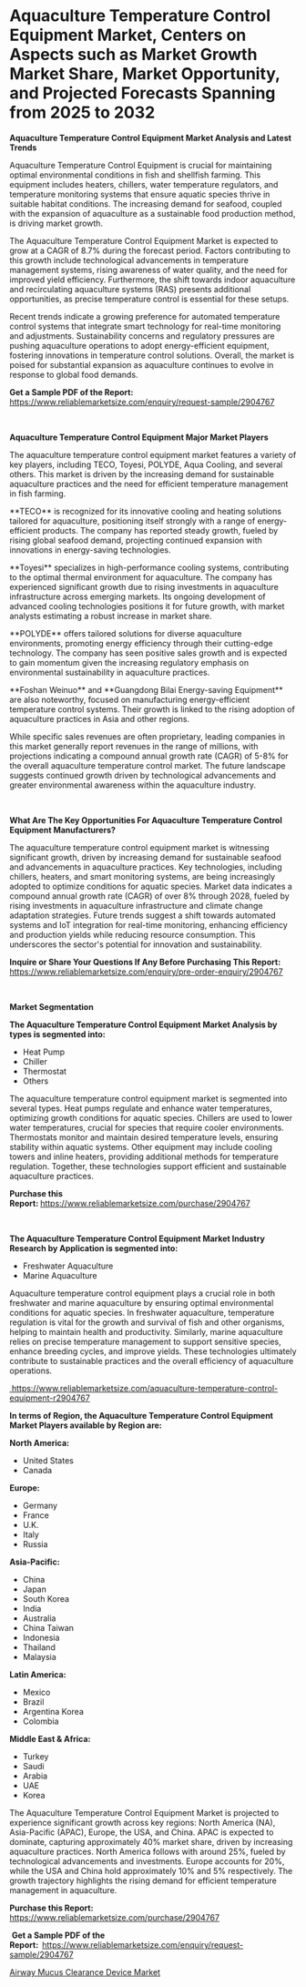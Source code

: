 <p><h1>Aquaculture Temperature Control Equipment Market, Centers on Aspects such as Market Growth Market Share, Market Opportunity, and Projected Forecasts Spanning from 2025 to 2032</h1></p><p><strong>Aquaculture Temperature Control Equipment Market Analysis and Latest Trends</strong></p>
<p><p>Aquaculture Temperature Control Equipment is crucial for maintaining optimal environmental conditions in fish and shellfish farming. This equipment includes heaters, chillers, water temperature regulators, and temperature monitoring systems that ensure aquatic species thrive in suitable habitat conditions. The increasing demand for seafood, coupled with the expansion of aquaculture as a sustainable food production method, is driving market growth.</p><p>The Aquaculture Temperature Control Equipment Market is expected to grow at a CAGR of 8.7% during the forecast period. Factors contributing to this growth include technological advancements in temperature management systems, rising awareness of water quality, and the need for improved yield efficiency. Furthermore, the shift towards indoor aquaculture and recirculating aquaculture systems (RAS) presents additional opportunities, as precise temperature control is essential for these setups.</p><p>Recent trends indicate a growing preference for automated temperature control systems that integrate smart technology for real-time monitoring and adjustments. Sustainability concerns and regulatory pressures are pushing aquaculture operations to adopt energy-efficient equipment, fostering innovations in temperature control solutions. Overall, the market is poised for substantial expansion as aquaculture continues to evolve in response to global food demands.</p></p>
<p><strong>Get a Sample PDF of the Report:&nbsp;</strong> <a href="https://www.reliablemarketsize.com/enquiry/request-sample/2904767?utm_campaign=3382&utm_medium=2&utm_source=Github&utm_content=ia&utm_term=12032025&utm_id=aquaculture-temperature-control-equipment">https://www.reliablemarketsize.com/enquiry/request-sample/2904767</a></p>
<p>&nbsp;</p>
<p><strong>Aquaculture Temperature Control Equipment Major Market Players</strong></p>
<p><p>The aquaculture temperature control equipment market features a variety of key players, including TECO, Toyesi, POLYDE, Aqua Cooling, and several others. This market is driven by the increasing demand for sustainable aquaculture practices and the need for efficient temperature management in fish farming.</p><p>**TECO** is recognized for its innovative cooling and heating solutions tailored for aquaculture, positioning itself strongly with a range of energy-efficient products. The company has reported steady growth, fueled by rising global seafood demand, projecting continued expansion with innovations in energy-saving technologies.</p><p>**Toyesi** specializes in high-performance cooling systems, contributing to the optimal thermal environment for aquaculture. The company has experienced significant growth due to rising investments in aquaculture infrastructure across emerging markets. Its ongoing development of advanced cooling technologies positions it for future growth, with market analysts estimating a robust increase in market share.</p><p>**POLYDE** offers tailored solutions for diverse aquaculture environments, promoting energy efficiency through their cutting-edge technology. The company has seen positive sales growth and is expected to gain momentum given the increasing regulatory emphasis on environmental sustainability in aquaculture practices.</p><p>**Foshan Weinuo** and **Guangdong Bilai Energy-saving Equipment** are also noteworthy, focused on manufacturing energy-efficient temperature control systems. Their growth is linked to the rising adoption of aquaculture practices in Asia and other regions.</p><p>While specific sales revenues are often proprietary, leading companies in this market generally report revenues in the range of millions, with projections indicating a compound annual growth rate (CAGR) of 5-8% for the overall aquaculture temperature control market. The future landscape suggests continued growth driven by technological advancements and greater environmental awareness within the aquaculture industry.</p></p>
<p>&nbsp;</p>
<p><strong>What Are The Key Opportunities For Aquaculture Temperature Control Equipment Manufacturers?</strong></p>
<p><p>The aquaculture temperature control equipment market is witnessing significant growth, driven by increasing demand for sustainable seafood and advancements in aquaculture practices. Key technologies, including chillers, heaters, and smart monitoring systems, are being increasingly adopted to optimize conditions for aquatic species. Market data indicates a compound annual growth rate (CAGR) of over 8% through 2028, fueled by rising investments in aquaculture infrastructure and climate change adaptation strategies. Future trends suggest a shift towards automated systems and IoT integration for real-time monitoring, enhancing efficiency and production yields while reducing resource consumption. This underscores the sector's potential for innovation and sustainability.</p></p>
<p><strong>Inquire or Share Your Questions If Any Before Purchasing This Report:</strong> <a href="https://www.reliablemarketsize.com/enquiry/pre-order-enquiry/2904767?utm_campaign=3382&utm_medium=2&utm_source=Github&utm_content=ia&utm_term=12032025&utm_id=aquaculture-temperature-control-equipment">https://www.reliablemarketsize.com/enquiry/pre-order-enquiry/2904767</a></p>
<p>&nbsp;</p>
<p><strong>Market Segmentation</strong></p>
<p><strong>The Aquaculture Temperature Control Equipment Market Analysis by types is segmented into:</strong></p>
<p><ul><li>Heat Pump</li><li>Chiller</li><li>Thermostat</li><li>Others</li></ul></p>
<p><p>The aquaculture temperature control equipment market is segmented into several types. Heat pumps regulate and enhance water temperatures, optimizing growth conditions for aquatic species. Chillers are used to lower water temperatures, crucial for species that require cooler environments. Thermostats monitor and maintain desired temperature levels, ensuring stability within aquatic systems. Other equipment may include cooling towers and inline heaters, providing additional methods for temperature regulation. Together, these technologies support efficient and sustainable aquaculture practices.</p></p>
<p><strong>Purchase this Report:&nbsp;</strong><a href="https://www.reliablemarketsize.com/purchase/2904767?utm_campaign=3382&utm_medium=2&utm_source=Github&utm_content=ia&utm_term=12032025&utm_id=aquaculture-temperature-control-equipment">https://www.reliablemarketsize.com/purchase/2904767</a></p>
<p>&nbsp;</p>
<p><strong>The Aquaculture Temperature Control Equipment Market Industry Research by Application is segmented into:</strong></p>
<p><ul><li>Freshwater Aquaculture</li><li>Marine Aquaculture</li></ul></p>
<p><p>Aquaculture temperature control equipment plays a crucial role in both freshwater and marine aquaculture by ensuring optimal environmental conditions for aquatic species. In freshwater aquaculture, temperature regulation is vital for the growth and survival of fish and other organisms, helping to maintain health and productivity. Similarly, marine aquaculture relies on precise temperature management to support sensitive species, enhance breeding cycles, and improve yields. These technologies ultimately contribute to sustainable practices and the overall efficiency of aquaculture operations.</p></p>
<p><a href="https://www.reliablemarketsize.com/aquaculture-temperature-control-equipment-r2904767?utm_campaign=3382&utm_medium=2&utm_source=Github&utm_content=ia&utm_term=12032025&utm_id=aquaculture-temperature-control-equipment">&nbsp;https://www.reliablemarketsize.com/aquaculture-temperature-control-equipment-r2904767</a></p>
<p><strong>In terms of Region, the Aquaculture Temperature Control Equipment Market Players available by Region are:</strong></p>
<p>
    <p> <strong> North America: </strong>
        <ul>
            <li>United States</li>
            <li>Canada</li>
        </ul>
        </p> 
    <p> <strong> Europe: </strong>
        <ul>
            <li>Germany</li>
            <li>France</li>
            <li>U.K.</li>
            <li>Italy</li>
            <li>Russia</li>
        </ul>
        </p> 
    <p> <strong> Asia-Pacific: </strong>
        <ul>
            <li>China</li>
            <li>Japan</li>
            <li>South Korea</li>
            <li>India</li>
            <li>Australia</li>
            <li>China Taiwan</li>
            <li>Indonesia</li>
            <li>Thailand</li>
            <li>Malaysia</li>
        </ul>
        </p> 
    <p> <strong> Latin America: </strong>
        <ul>
            <li>Mexico</li>
            <li>Brazil</li>
            <li>Argentina Korea</li>
            <li>Colombia</li>
        </ul>
        </p> 
    <p> <strong> Middle East & Africa: </strong>
        <ul>
            <li>Turkey</li>
            <li>Saudi</li>
            <li>Arabia</li>
            <li>UAE</li>
            <li>Korea</li>
        </ul>
    </p>
    </p>
<p><p>The Aquaculture Temperature Control Equipment Market is projected to experience significant growth across key regions: North America (NA), Asia-Pacific (APAC), Europe, the USA, and China. APAC is expected to dominate, capturing approximately 40% market share, driven by increasing aquaculture practices. North America follows with around 25%, fueled by technological advancements and investments. Europe accounts for 20%, while the USA and China hold approximately 10% and 5% respectively. The growth trajectory highlights the rising demand for efficient temperature management in aquaculture.</p></p>
<p><strong>Purchase this Report: </strong><a href="https://www.reliablemarketsize.com/purchase/2904767?utm_campaign=3382&utm_medium=2&utm_source=Github&utm_content=ia&utm_term=12032025&utm_id=aquaculture-temperature-control-equipment">https://www.reliablemarketsize.com/purchase/2904767</a></p>
<p>&nbsp;<strong>Get a Sample PDF of the Report:&nbsp;&nbsp;</strong><a href="https://www.reliablemarketsize.com/enquiry/request-sample/2904767?utm_campaign=3382&utm_medium=2&utm_source=Github&utm_content=ia&utm_term=12032025&utm_id=aquaculture-temperature-control-equipment">https://www.reliablemarketsize.com/enquiry/request-sample/2904767</a></p>
<p><strong></strong></p>
<p><p><a href="https://github.com/elvutedipela/Market-Research-Report-List-1/blob/main/airway-mucus-clearance-device-market.md?utm_campaign=3382&utm_medium=2&utm_source=Github&utm_content=ia&utm_term=12032025&utm_id=aquaculture-temperature-control-equipment">Airway Mucus Clearance Device Market</a></p></p>